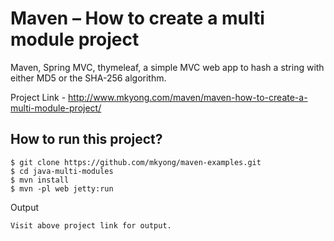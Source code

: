 # Maven – How to create a multi module project
Maven, Spring MVC, thymeleaf, a simple MVC web app to hash a string with either MD5 or the SHA-256 algorithm.

Project Link - http://www.mkyong.com/maven/maven-how-to-create-a-multi-module-project/


## How to run this project?
```
$ git clone https://github.com/mkyong/maven-examples.git
$ cd java-multi-modules
$ mvn install
$ mvn -pl web jetty:run
```
Output
```
Visit above project link for output.
```